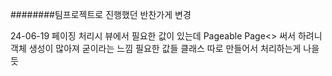 ########팀프로젝트로 진행했던 반찬가게 변경

24-06-19 페이징 처리시 뷰에서 필요한 값이 있는데 Pageable Page<> 써서 하려니
객체 생성이 많아져 굳이라는 느낌 필요한 값들 클래스 따로 만들어서 처리하는게 나을듯
